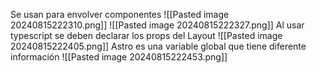 Se usan para envolver componentes
![[Pasted image 20240815222310.png]]
![[Pasted image 20240815222327.png]]
Al usar typescript se deben declarar los props del Layout
![[Pasted image 20240815222405.png]]
Astro es una variable global que tiene diferente información
![[Pasted image 20240815222453.png]]
